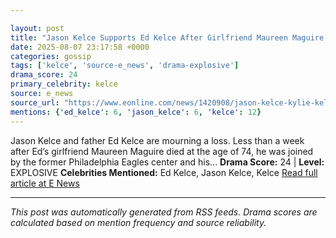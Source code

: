 ```yaml
---

layout: post
title: "Jason Kelce Supports Ed Kelce After Girlfriend Maureen Maguire's Death"""
date: 2025-08-07 23:17:58 +0000
categories: gossip
tags: ['kelce', 'source-e_news', 'drama-explosive']
drama_score: 24
primary_celebrity: kelce
source: e_news
source_url: "https://www.eonline.com/news/1420908/jason-kelce-kylie-kelce-ed-kelce-attend-maureen-maguire-funeral?cmpid=rss-syndicate-genericrss-us-top_stories"""
mentions: {'ed_kelce': 6, 'jason_kelce': 6, 'kelce': 12}
---
```


Jason Kelce and father Ed Kelce are mourning a loss. Less than a week after Ed’s girlfriend Maureen Maguire died at the age of 74, he was joined by the former Philadelphia Eagles center and his... **Drama Score:** 24 | **Level:** EXPLOSIVE **Celebrities Mentioned:** Ed Kelce, Jason Kelce, Kelce [Read full article at E News](https://www.eonline.com/news/1420908/jason-kelce-kylie-kelce-ed-kelce-attend-maureen-maguire-funeral?cmpid=rss-syndicate-genericrss-us-top_stories)

---

*This post was automatically generated from RSS feeds. Drama scores are calculated based on mention frequency and source reliability.*